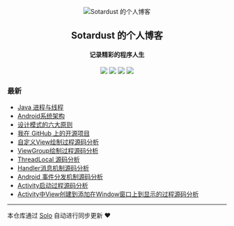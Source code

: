 <p align="center"><img alt="Sotardust 的个人博客" src="https://static.b3log.org/images/brand/solo-32.png"></p><h2 align="center">
Sotardust 的个人博客
</h2>

<h4 align="center">记录精彩的程序人生</h4>
<p align="center"><a title="Sotardust 的个人博客" target="_blank" href="https://github.com/Sotardust/solo-blog"><img src="https://img.shields.io/github/last-commit/Sotardust/solo-blog.svg?style=flat-square&color=FF9900"></a>
<a title="GitHub repo size in bytes" target="_blank" href="https://github.com/Sotardust/solo-blog"><img src="https://img.shields.io/github/repo-size/Sotardust/solo-blog.svg?style=flat-square"></a>
<a title="Solo Version" target="_blank" href="https://github.com/b3log/solo/releases"><img src="https://img.shields.io/badge/solo-3.6.4-f1e05a.svg?style=flat-square&color=blueviolet"></a>
<a title="Hits" target="_blank" href="https://github.com/b3log/hits"><img src="https://hits.b3log.org/Sotardust/solo-blog.svg"></a></p>

### 最新

* [Java 进程与线程](https://www.sotardust.cn/articles/2019/09/10/1568102554627.html)
* [Android系统架构](https://www.sotardust.cn/articles/2019/09/10/1568099505282.html)
* [设计模式的六大原则](https://www.sotardust.cn/articles/2019/09/05/1567675000889.html)
* [我在 GitHub 上的开源项目](https://www.sotardust.cn/my-github-repos)
* [自定义View绘制过程源码分析](https://www.sotardust.cn/articles/2019/09/02/1567419491078.html)
* [ViewGroup绘制过程源码分析](https://www.sotardust.cn/articles/2019/09/02/1567419461969.html)
* [ThreadLocal 源码分析](https://www.sotardust.cn/articles/2019/09/02/1567419434677.html)
* [Handler消息机制源码分析](https://www.sotardust.cn/articles/2019/09/02/1567419402891.html)
* [Android 事件分发机制源码分析](https://www.sotardust.cn/articles/2019/09/02/1567419369662.html)
* [Activity启动过程源码分析](https://www.sotardust.cn/articles/2019/09/02/1567419276652.html)
* [Activity中View创建到添加在Window窗口上到显示的过程源码分析](https://www.sotardust.cn/articles/2019/09/02/1567419224191.html)



---

本仓库通过 [Solo](https://github.com/b3log/solo) 自动进行同步更新 ❤️ 